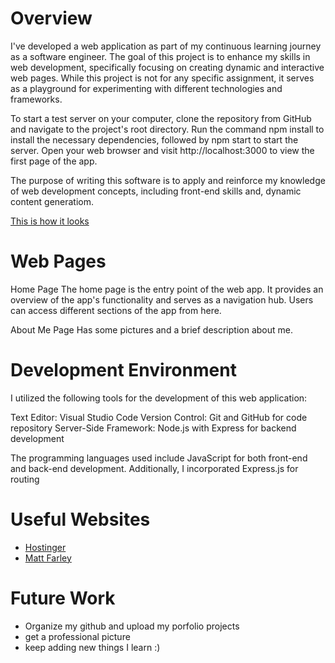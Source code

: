 # Overview

I've developed a web application as part of my continuous learning journey as a software engineer. The goal of this project is to enhance my skills in web development, specifically focusing on creating dynamic and interactive web pages. While this project is not for any specific assignment, it serves as a playground for experimenting with different technologies and frameworks.

To start a test server on your computer, clone the repository from GitHub and navigate to the project's root directory. Run the command npm install to install the necessary dependencies, followed by npm start to start the server. Open your web browser and visit http://localhost:3000 to view the first page of the app.

The purpose of writing this software is to apply and reinforce my knowledge of web development concepts, including front-end skills and, dynamic content generatiom.

[This is how it looks]()

# Web Pages

Home Page
The home page is the entry point of the web app. It provides an overview of the app's functionality and serves as a navigation hub. Users can access different sections of the app from here.

About Me Page
Has some pictures and a brief description about me.

# Development Environment

I utilized the following tools for the development of this web application:

Text Editor: Visual Studio Code
Version Control: Git and GitHub for code repository
Server-Side Framework: Node.js with Express for backend development

The programming languages used include JavaScript for both front-end and back-end development. Additionally, I incorporated Express.js for routing 
# Useful Websites

* [Hostinger](https://www.hostinger.com/tutorials/web-developer-portfolio)
* [Matt Farley](https://mattfarley.ca/)
# Future Work

* Organize my github and upload my porfolio projects
* get a professional picture
* keep adding new things I learn :) 